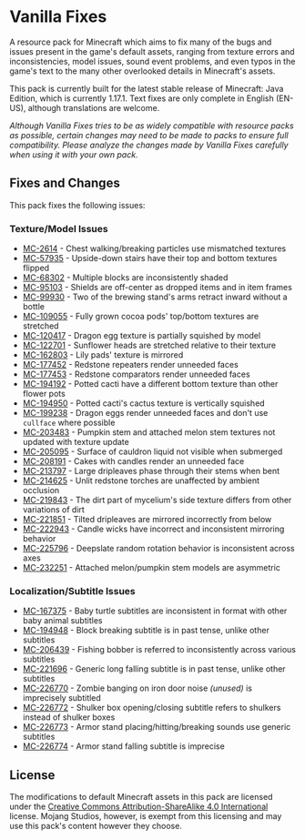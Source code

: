 # Vanilla Fixes

A resource pack for Minecraft which aims to fix many of the bugs and issues present in the game's default assets, ranging from texture errors and inconsistencies, model issues, sound event problems, and even typos in the game's text to the many other overlooked details in Minecraft's assets.

This pack is currently built for the latest stable release of Minecraft: Java Edition, which is currently 1.17.1. Text fixes are only complete in English (EN-US), although translations are welcome.

*Although Vanilla Fixes tries to be as widely compatible with resource packs as possible, certain changes may need to be made to packs to ensure full compatibility. Please analyze the changes made by Vanilla Fixes carefully when using it with your own pack.*

## Fixes and Changes

This pack fixes the following issues:

### Texture/Model Issues

* [MC-2614](https://bugs.mojang.com/browse/MC-2614) - Chest walking/breaking particles use mismatched textures
* [MC-57935](https://bugs.mojang.com/browse/MC-57935) - Upside-down stairs have their top and bottom textures flipped
* [MC-68302](https://bugs.mojang.com/browse/MC-68302) - Multiple blocks are inconsistently shaded
* [MC-95103](https://bugs.mojang.com/browse/MC-95103) - Shields are off-center as dropped items and in item frames
* [MC-99930](https://bugs.mojang.com/browse/MC-99930) - Two of the brewing stand's arms retract inward without a bottle
* [MC-109055](https://bugs.mojang.com/browse/MC-109055) - Fully grown cocoa pods' top/bottom textures are stretched
* [MC-120417](https://bugs.mojang.com/browse/MC-120417) - Dragon egg texture is partially squished by model
* [MC-122701](https://bugs.mojang.com/browse/MC-122701) - Sunflower heads are stretched relative to their texture
* [MC-162803](https://bugs.mojang.com/browse/MC-162803) - Lily pads' texture is mirrored
* [MC-177452](https://bugs.mojang.com/browse/MC-177452) - Redstone repeaters render unneeded faces
* [MC-177453](https://bugs.mojang.com/browse/MC-177453) - Redstone comparators render unneeded faces
* [MC-194192](https://bugs.mojang.com/browse/MC-194192) - Potted cacti have a different bottom texture than other flower pots
* [MC-194950](https://bugs.mojang.com/browse/MC-194950) - Potted cacti's cactus texture is vertically squished
* [MC-199238](https://bugs.mojang.com/browse/MC-199238) - Dragon eggs render unneeded faces and don't use `cullface` where possible
* [MC-203483](https://bugs.mojang.com/browse/MC-203483) - Pumpkin stem and attached melon stem textures not updated with texture update
* [MC-205095](https://bugs.mojang.com/browse/MC-205095) - Surface of cauldron liquid not visible when submerged
* [MC-208191](https://bugs.mojang.com/browse/MC-208191) - Cakes with candles render an unneeded face
* [MC-213797](https://bugs.mojang.com/browse/MC-213797) - Large dripleaves phase through their stems when bent
* [MC-214625](https://bugs.mojang.com/browse/MC-214625) - Unlit redstone torches are unaffected by ambient occlusion
* [MC-219843](https://bugs.mojang.com/browse/MC-219843) - The dirt part of mycelium's side texture differs from other variations of dirt
* [MC-221851](https://bugs.mojang.com/browse/MC-221851) - Tilted dripleaves are mirrored incorrectly from below
* [MC-222943](https://bugs.mojang.com/browse/MC-222943) - Candle wicks have incorrect and inconsistent mirroring behavior
* [MC-225796](https://bugs.mojang.com/browse/MC-225796) - Deepslate random rotation behavior is inconsistent across axes
* [MC-232251](https://bugs.mojang.com/browse/MC-232251) - Attached melon/pumpkin stem models are asymmetric

### Localization/Subtitle Issues

* [MC-167375](https://bugs.mojang.com/browse/MC-167375) - Baby turtle subtitles are inconsistent in format with other baby animal subtitles
* [MC-194948](https://bugs.mojang.com/browse/MC-194948) - Block breaking subtitle is in past tense, unlike other subtitles
* [MC-206439](https://bugs.mojang.com/browse/MC-206439) - Fishing bobber is referred to inconsistently across various subtitles
* [MC-221696](https://bugs.mojang.com/browse/MC-221696) - Generic long falling subtitle is in past tense, unlike other subtitles
* [MC-226770](https://bugs.mojang.com/browse/MC-226770) - Zombie banging on iron door noise *(unused)* is imprecisely subtitled
* [MC-226772](https://bugs.mojang.com/browse/MC-226772) - Shulker box opening/closing subtitle refers to shulkers instead of shulker boxes
* [MC-226773](https://bugs.mojang.com/browse/MC-226773) - Armor stand placing/hitting/breaking sounds use generic subtitles
* [MC-226774](https://bugs.mojang.com/browse/MC-226774) - Armor stand falling subtitle is imprecise

## License

The modifications to default Minecraft assets in this pack are licensed under the [Creative Commons Attribution-ShareAlike 4.0 International](https://creativecommons.org/licenses/by-sa/4.0/) license. Mojang Studios, however, is exempt from this licensing and may use this pack's content however they choose.
